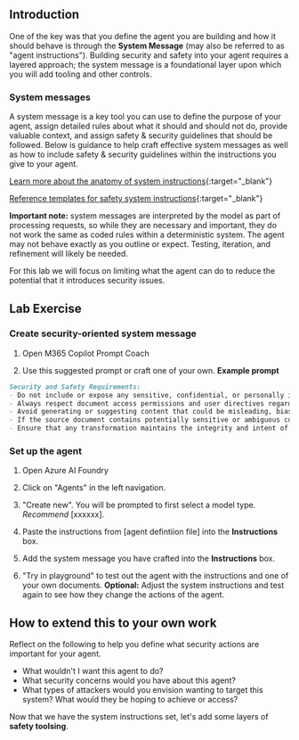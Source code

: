 ## Introduction

One of the key was that you define the agent you are building and how it should behave is through the **System Message** (may also be referred to as "agent instructions"). Building security and safety into your agent requires a layered approach; the system message is a foundational layer upon which you will add tooling and other controls.

### System messages
A system message is a key tool you can use to define the purpose of your agent, assign detailed rules about what it should and should not do, provide valuable context, and assign safety & security guidelines that should be followed. Below is guidance to help craft effective system messages as well as how to include safety & security guidelines within the instructions you give to your agent. 

[Learn more about the anatomy of system instructions](https://learn.microsoft.com/en-us/azure/ai-foundry/openai/concepts/system-message?tabs=top-techniques#summary-of-best-practices){:target="_blank"}

[Reference templates for safety system instructions](https://learn.microsoft.com/en-us/azure/ai-foundry/openai/concepts/safety-system-message-templates){:target="_blank"}

**Important note:** system messages are interpreted by the model as part of processing requests, so while they are necessary and important, they do not work the same as coded rules within a deterministic system. The agent may not behave exactly as you outline or expect. Testing, iteration, and refinement will likely be needed. 

For this lab we will focus on limiting what the agent can do to reduce the potential that it introduces security issues.


## Lab Exercise

### Create security-oriented system message 

1. Open M365 Copilot Prompt Coach

2. Use this suggested prompt or craft one of your own. **Example prompt** 

```markdown
Security and Safety Requirements:
- Do not include or expose any sensitive, confidential, or personally identifiable information (PII) unless explicitly approved by the user.
- Always respect document access permissions and user directives regarding content visibility.
- Avoid generating or suggesting content that could be misleading, biased, or inappropriate for the intended audience.
- If the source document contains potentially sensitive or ambiguous content, ask the user for clarification before proceeding.
- Ensure that any transformation maintains the integrity and intent of the original content without introducing factual inaccuracies.
```

### Set up the agent

1. Open Azure AI Foundry

2. Click on "Agents" in the left navigation.

3. "Create new". You will be prompted to first select a model type. *Recommend* [xxxxxx].

4. Paste the instructions from [agent defintiion file] into the **Instructions** box.

5. Add the system message you have crafted into the **Instructions** box.

6. "Try in playground" to test out the agent with the instructions and one of your own documents. **Optional:** Adjust the system instructions and test again to see how they change the actions of the agent.


## How to extend this to your own work

Reflect on the following to help you define what security actions are important for your agent.

- What wouldn't I want this agent to do?
- What security concerns would you have about this agent?
- What types of attackers would you envision wanting to target this system? What would they be hoping to achieve or access?


Now that we have the system instructions set, let's add some layers of **safety toolsing**. 
